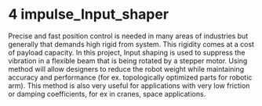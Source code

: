 # 4 impulse_Input_shaper
Precise and fast position control is needed in many areas of industries but generally that demands  high rigid from system. This rigidity comes at a cost of payload capacity. In this project, Input shaping is used to suppress the vibration in a flexible beam that is being rotated by a stepper motor. Using method will allow designers to reduce the robot weight while maintaining accuracy and performance (for ex. topologically optimized parts for robotic arm). This method is also very useful for applications with very low friction or damping coefficients, for ex in cranes, space applications. 
